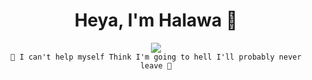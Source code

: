 <h1 align="center">Heya, I'm Halawa 👋</h1>

<p align="center">
  <a href="https://t.me/knxbdg"><img src="https://user-images.githubusercontent.com/77770753/117139498-f081c400-adc9-11eb-9aaf-f895a54ecc67.gif"></a>
  </br><code>🎵 I can't help myself Think I'm going to hell I'll probably never leave 🎵</code>
</p>
